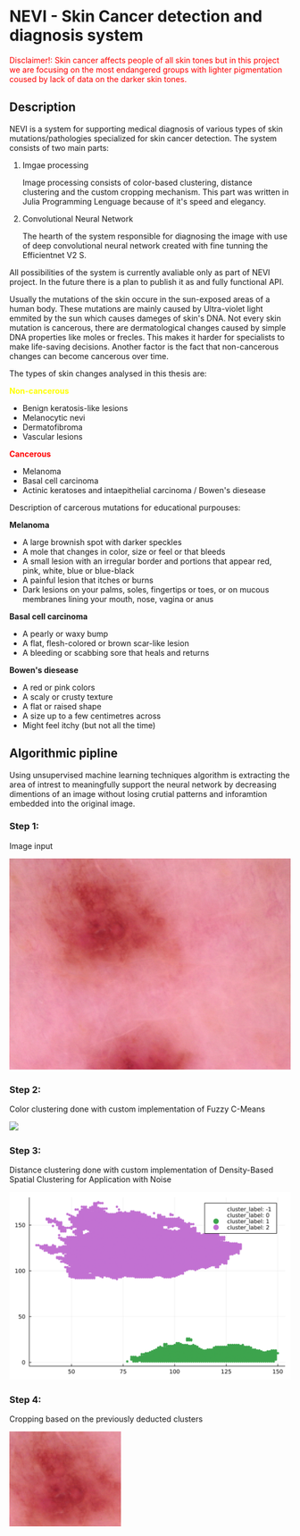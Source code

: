 # NEVI - Skin Cancer detection and diagnosis system

<span style="color:red">
Disclaimer!:
Skin cancer affects people of all skin tones but in this project we are focusing on the most endangered groups with lighter pigmentation coused by lack of data on the darker skin tones.
</span>

## Description

NEVI is a system for supporting medical diagnosis of various types of skin mutations/pathologies specialized for skin cancer detection. The system consists of two main parts:

1) Imgae processing

    Image processing consists of color-based clustering, distance clustering and the custom cropping mechanism.
    This part was written in Julia Programming Lenguage because of it's speed and elegancy.

2) Convolutional Neural Network

    The hearth of the system responsible for diagnosing the image with use of deep convolutional neural network created with fine tunning the Efficientnet V2 S.

All possibilities of the system is currently avaliable only as part of NEVI project.
In the future there is a plan to publish it as and fully functional API.


Usually the mutations of the skin occure in the sun-exposed areas of a human body.
These mutations are mainly caused by Ultra-violet light emmited by the sun which causes dameges of skin's DNA.
Not every skin mutation is cancerous, there are dermatological changes caused by simple DNA properties like moles or frecles.
This makes it harder for specialists to make life-saving decisions.
Another factor is the fact that non-cancerous changes can become cancerous over time.

The types of skin changes analysed in this thesis are:

<span style="color:yellow">
    <strong>
        Non-cancerous
    </strong>
</span>

- Benign keratosis-like lesions 
- Melanocytic nevi
- Dermatofibroma
- Vascular lesions

<span style="color:red">
    <strong>
        Cancerous
    </strong>
</span>

- Melanoma
- Basal cell carcinoma
- Actinic keratoses and intaepithelial carcinoma / Bowen's diesease

Description of carcerous mutations for educational purpouses:

<strong>
Melanoma
</strong>


- A large brownish spot with darker speckles
- A mole that changes in color, size or feel or that bleeds
- A small lesion with an irregular border and portions that appear red, pink, white, blue or blue-black
- A painful lesion that itches or burns
- Dark lesions on your palms, soles, fingertips or toes, or on mucous membranes lining your mouth, nose, vagina or anus

<strong>
Basal cell carcinoma
</strong>

- A pearly or waxy bump
- A flat, flesh-colored or brown scar-like lesion
- A bleeding or scabbing sore that heals and returns

<strong>
Bowen's diesease
</strong>

- A red or pink colors
- A scaly or crusty texture
- A flat or raised shape
- A size up to a few centimetres across
- Might feel itchy (but not all the time)


## Algorithmic pipline

Using unsupervised machine learning techniques algorithm is extracting the area of intrest to meaningfully support the neural network by decreasing dimentions of an image without losing crutial patterns and inforamtion embedded into the original image.

### Step 1: 
Image input

<img src="./data/readme_resources/original.png" style="margin: auto">

### Step 2: 
Color clustering done with custom implementation of Fuzzy C-Means

<img src="./data/readme_resources/color_clustering.svg" style="margin: auto">

### Step 3:
Distance clustering done with custom implementation of Density-Based Spatial Clustering for Application with Noise

<img src="./data/readme_resources/distance_clustering.svg" style="margin: auto">

### Step 4: 
Cropping based on the previously deducted clusters

<img src="./data/readme_resources/output.png" style="margin: auto">
